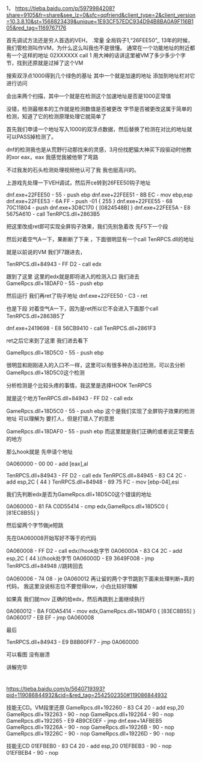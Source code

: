 1，
https://tieba.baidu.com/p/5979984208?share=9105&fr=share&see_lz=0&sfc=qqfriend&client_type=2&client_version=10.3.8.10&st=1568823439&unique=1E93CF57EDC934D94B8BA0A9F116B105&red_tag=1169767176

首先调试方法还是穷人首选的VEH，
.常量 全局钩子1,“26FEE50”,,
13年的时候，我们管检测叫作VM，为什么这么叫我也不是很懂。
通常在一个功能地址的附近都有一个这样的地址
02XXXXXX call 1
用大神的话讲这里被VM了多少多少个字节，找到还原就是过掉了这个VM

搜索双浮点1000得到几个绿色的基址 其中一个就是加速的地址 添加到地址栏对它进行访问

会出来两个扫描，其中一个就是在检测这个加速地址是否是1000正常值

没错，检测最根本的工作就是检测数值是否被更改 字节是否被更改这属于简单的检测，知道了它的检测原理处理它就简单了

首先我们申请一个地址写入1000的双浮点数据，然后替换了检测在对比的地址就可以PASS掉检测了。

dnf的检测我也是从荒野行动那找来的灵感，3月份找肥猫大神买下段驱动时他教的xor eax，eax 我感觉我被他带了弯路

不过我发的石头检测处理视频他认可了我 我也挺高兴的。



上游戏先处理一下VEH调试，然后开ce转到26FEE50钩子地址

dnf.exe+22FEE50 - 55 - push ebp
dnf.exe+22FEE51 - 8B EC - mov ebp,esp
dnf.exe+22FEE53 - 6A FF - push -01 { 255 }
dnf.exe+22FEE55 - 68 70C11804 - push dnf.exe+3D8C170 { [0824548B] }
dnf.exe+22FEE5A - E8 5675A610 - call TenRPCS.dll+2863B5

把这里改成ret即可实现全屏钩子效果，我们先别急着改 先F5下一个段

然后对着空气A一下，果断断了下来 ，下面很明显有一个call TenRPCS.dll的地址



就是以前说的VM 我们F7跟进去，

TenRPCS.dll+84943 - FF D2 - call edx

跟到了这里 这里的edx就是即将进入的检测入口 我们进去
GameRpcs.dll+18DAF0 - 55 - push ebp

然后运行 我们再ret了钩子地址
dnf.exe+22FEE50 - C3 - ret

也是下段 对着空气A一下，因为是ret所以它不会进入下面那个call TenRPCS.dll+2863B5了



dnf.exe+2419698 - E8 56CB9410 - call TenRPCS.dll+2861F3

ret之后它来到了这里 我们进去看下

GameRpcs.dll+18D5C0 - 55 - push ebp

很明显和刚刚进入的入口不一样，这里可以有很多种办法过检测，可以去分析GameRpcs.dll+18D5C0这个检测

分析检测是个比较头疼的事情，我这里是选择HOOK TenRPCS

就是这个地方TenRPCS.dll+84943 - FF D2 - call edx



GameRpcs.dll+18D5C0 - 55 - push ebp 这个是我们实现了全屏钩子效果的检测地址 可以理解为 要打人，但是打错人了的意思

GameRpcs.dll+18DAF0 - 55 - push ebp 而这里就是我们正确的或者说正常要去的地方

那么hook就是 先申请个地址

0A060000 - 00 00 - add [eax],al

TenRPCS.dll+84943 - FF D2 - call edx
TenRPCS.dll+84945 - 83 C4 2C - add esp,2C { 44 }
TenRPCS.dll+84948 - 89 75 FC - mov [ebp-04],esi



我们先判断edx是否为GameRpcs.dll+18D5C0这个错误的地址

0A060000 - 81 FA C0D55414 - cmp edx,GameRpcs.dll+18D5C0 { [81EC8B55] }

然后留两个字节做je短跳

先在0A060008开始写好不等于的代码

0A060008 - FF D2 - call edx//hook处字节
0A06000A - 83 C4 2C - add esp,2C { 44 }//hook处字节
0A06000D - E9 3649F008 - jmp TenRPCS.dll+84948 //跳转回去

0A060006 - 74 08 - je 0A060012
再让留的两个字节跳到下面来处理判断=真的代码， 我这里没说标志位不要觉得low，小白比较好理解




如果真 我们就mov 正确的给edx，然后再跳到上面继续执行

0A060012 - BA F0DA5414 - mov edx,GameRpcs.dll+18DAF0 { [83EC8B55] }
0A060017 - EB EF - jmp 0A060008

最后

TenRPCS.dll+84943 - E9 B8B60FF7 - jmp 0A060000

可以看图 没有崩溃

讲解完毕


#
https://tieba.baidu.com/p/5640719393?pid=119086844932&cid=&red_tag=2542502350#119086844932

技能无CD。VM段里还原
GameRpcs.dll+192260 - 83 C4 20 - add esp,20
GameRpcs.dll+192263 - 90 - nop
GameRpcs.dll+192264 - 90 - nop
GameRpcs.dll+192265 - E9 4B9CE0EF - jmp dnf.exe+1AFBEB5
GameRpcs.dll+19226A - 90 - nop
GameRpcs.dll+19226B - 90 - nop
GameRpcs.dll+19226C - 90 - nop
GameRpcs.dll+19226D - 90 - nop


技能无CD
01EFBEB0 - 83 C4 20 - add esp,20
01EFBEB3 - 90 - nop
01EFBEB4 - 90 - nop
